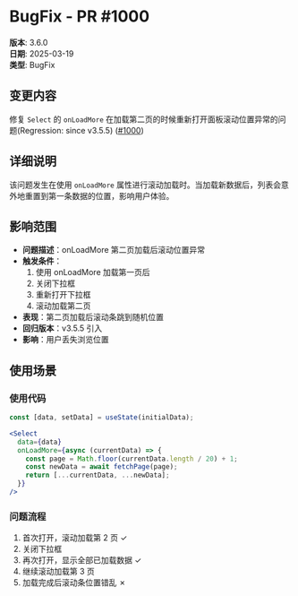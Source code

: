 # BugFix - PR #1000

**版本**: 3.6.0  
**日期**: 2025-03-19  
**类型**: BugFix  

## 变更内容

修复 `Select` 的 `onLoadMore` 在加载第二页的时候重新打开面板滚动位置异常的问题(Regression: since v3.5.5) ([#1000](https://github.com/sheinsight/shineout-next/pull/1000))

## 详细说明

该问题发生在使用 `onLoadMore` 属性进行滚动加载时。当加载新数据后，列表会意外地重置到第一条数据的位置，影响用户体验。

## 影响范围

- **问题描述**：onLoadMore 第二页加载后滚动位置异常
- **触发条件**：
  1. 使用 onLoadMore 加载第一页后
  2. 关闭下拉框
  3. 重新打开下拉框
  4. 滚动加载第二页
- **表现**：第二页加载后滚动条跳到随机位置
- **回归版本**：v3.5.5 引入
- **影响**：用户丢失浏览位置
## 使用场景

### 使用代码
```jsx
const [data, setData] = useState(initialData);

<Select
  data={data}
  onLoadMore={async (currentData) => {
    const page = Math.floor(currentData.length / 20) + 1;
    const newData = await fetchPage(page);
    return [...currentData, ...newData];
  }}
/>
```

### 问题流程
1. 首次打开，滚动加载第 2 页 ✓
2. 关闭下拉框
3. 再次打开，显示全部已加载数据 ✓
4. 继续滚动加载第 3 页
5. 加载完成后滚动条位置错乱 ✗